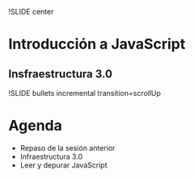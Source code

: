 !SLIDE center 

# Introducción a JavaScript #
## Insfraestructura 3.0 ##

!SLIDE bullets incremental transition=scrollUp

# Agenda #

* Repaso de la sesión anterior
* Infraestructura 3.0
* Leer y depurar JavaScript

